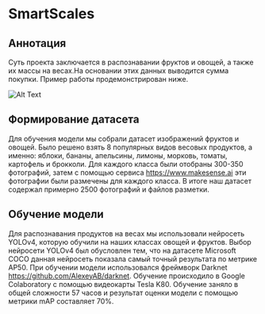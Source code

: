 # SmartScales
## Аннотация
Суть проекта заключается в распознавании фруктов и овощей, а также их массы на весах.На основании этих данных выводится сумма покупки. Пример работы продемонстрирован ниже.

![Alt Text](https://github.com/Nik1-L/SmartScales/blob/main/work.gif)
## Формирование датасета
Для обучения модели мы собрали датасет изображений фруктов и овощей. Было решено взять 8 популярных видов весовых продуктов, а именно: яблоки, бананы, апельсины, лимоны, морковь, томаты, картофель и брокколи. Для каждого класса были отобраны 300-350 фотографий, затем с помощью сервиса https://www.makesense.ai эти фотографии были размечены для каждого класса. В итоге наш датасет содержал примерно 2500 фотографий и файлов разметки.

## Обучение модели
Для распознавания продуктов на весах мы использовали нейросеть YOLOv4, которую обучили на наших классах овощей и фруктов. Выбор нейросети YOLOv4 был обусловлен тем, что на датасете Microsoft COCO данная нейросеть показала самый точный результата по метрике AP50. При обучении модели использовался фреймворк Darknet https://github.com/AlexeyAB/darknet. Обучение происходило в Google Colaboratory с помощью видеокарты Tesla K80. Обучение заняло в общей сложности 57 часов и результат оценки модели с помощью метрики mAP составляет 70%.  
